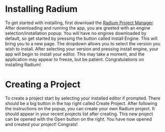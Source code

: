 # Installing Radium
To get started with installing, first download the [Radium Project Manager](https://github.com/radiumgame/radium-project-manager/releases/latest). After downloading and running the app, you are greeted with an engine selection/installation popup. You will have no engines downloaded by default, so get started by pressing the button called Install Engine. This will bring you to a new page. The dropdown allows you to select the version you wish to install. After selecting your version and pressing install engine, your app will begin to install your editor. This may take a moment, and the application may appear to freeze, but be patient. Congratulations on installing Radium!

# Creating a Project
To create a project start by selecting your installed editor if prompted. There should be a big button in the top right called Create Project. After following the instructions on the popup, you can create your own Radium project. It should appear in your recent projects list after creating. This new project can be opened with the Open button on the right. You have now opened and created your project! Congrats!
